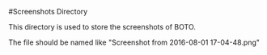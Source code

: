 #Screenshots Directory

This directory is used to store the screenshots of BOTO.

The file should be named like "Screenshot from 2016-08-01 17-04-48.png"
